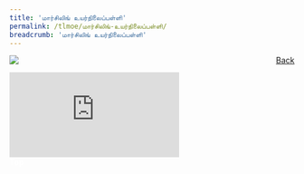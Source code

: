 ```yaml
---
title: 'மார்சிலிங் உயர்நிலைப்பள்ளி'
permalink: /tlmoe/மார்சிலிங்-உயர்நிலைப்பள்ளி/
breadcrumb: 'மார்சிலிங் உயர்நிலைப்பள்ளி'
---
```

<!-- Global site tag (gtag.js) - Google Ads: 726049306 -->
<script async src="https://www.googletagmanager.com/gtag/js?id=AW-726049306"></script>
<script>
  window.dataLayer = window.dataLayer || [];
  function gtag(){dataLayer.push(arguments);}
  gtag('js', new Date());

  gtag('config', 'AW-726049306');
</script>
<a href="/gallery/தமிழ்மொழிக்-காட்சிக்கூடம்-tamil-exhibitions-d/schools/" style="float:right;">Back</a>
 <img src="/images/MARSILINGSEC-TL.jpg"> <br/>
<div class="video-container">
<iframe src="https://www.youtube.com/embed/ukapxiZQQeg" frameborder="0" allow="accelerometer; autoplay; encrypted-media; gyroscope; picture-in-picture" allowfullscreen></iframe>
<br/></div>
<div class="btntop"><a href="#top" style="text-decoration:none;"><span style="color:white"><b>Top</b></span></a></div>
